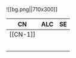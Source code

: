 ![[bg.png||710x300]]

| CN       | ALC | SE  |
| -------- | --- | --- |
| [[CN-1]] |     |     |
|          |     |     |
|          |     |     |
|          |     |     |
|          |     |     |
|          |     |     |
